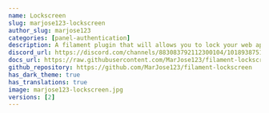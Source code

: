 ```yaml
---
name: Lockscreen
slug: marjose123-lockscreen
author_slug: marjose123
categories: [panel-authentication]
description: A filament plugin that will allows you to lock your web app page and be able to continue working after re-login, the same with your computer/laptop.
discord_url: https://discord.com/channels/883083792112300104/1018938751759691827
docs_url: https://raw.githubusercontent.com/MarJose123/filament-lockscreen/1.x/README.md
github_repository: https://github.com/MarJose123/filament-lockscreen
has_dark_theme: true
has_translations: true
image: marjose123-lockscreen.jpg
versions: [2]
---
```


